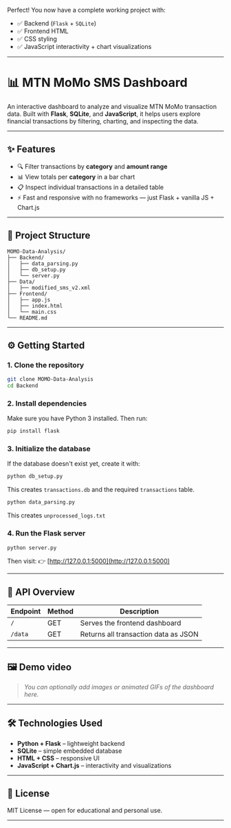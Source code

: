 Perfect! You now have a complete working project with:

* ✅ Backend (`Flask` + `SQLite`)
* ✅ Frontend HTML
* ✅ CSS styling
* ✅ JavaScript interactivity + chart visualizations

---

# 📊 MTN MoMo SMS Dashboard

An interactive dashboard to analyze and visualize MTN MoMo transaction data. Built with **Flask**, **SQLite**, and **JavaScript**, it helps users explore financial transactions by filtering, charting, and inspecting the data.

---

## ✨ Features

* 🔍 Filter transactions by **category** and **amount range**
* 📊 View totals per **category** in a bar chart
* 📋 Inspect individual transactions in a detailed table
* ⚡ Fast and responsive with no frameworks — just Flask + vanilla JS + Chart.js

---

## 📁 Project Structure

```
MOMO-Data-Analysis/
├── Backend/
│   ├── data_parsing.py
│   ├── db_setup.py
│   └── server.py
├── Data/
│   ├── modified_sms_v2.xml   
├── Frontend/
│   ├── app.js       
│   ├── index.html         
│   └── main.css            
└── README.md            
```

---

## ⚙️ Getting Started

### 1. Clone the repository

```bash
git clone MOMO-Data-Analysis
cd Backend
```

### 2. Install dependencies

Make sure you have Python 3 installed. Then run:

```bash
pip install flask
```

### 3. Initialize the database

If the database doesn't exist yet, create it with:

```bash
python db_setup.py
```

This creates `transactions.db` and the required `transactions` table.

```bash
python data_parsing.py
```

This creates `unprocessed_logs.txt` 

### 4. Run the Flask server

```bash
python server.py
```

Then visit:
👉 [http://127.0.0.1:5000](http://127.0.0.1:5000)

---

## 🔗 API Overview

| Endpoint | Method | Description                          |
| -------- | ------ | ------------------------------------ |
| `/`      | GET    | Serves the frontend dashboard        |
| `/data`  | GET    | Returns all transaction data as JSON |

---

## 🖼️ Demo video 

> *You can optionally add images or animated GIFs of the dashboard here.*

---

## 🛠 Technologies Used

* **Python + Flask** – lightweight backend
* **SQLite** – simple embedded database
* **HTML + CSS** – responsive UI
* **JavaScript + Chart.js** – interactivity and visualizations

---

## 📄 License

MIT License — open for educational and personal use.

---

